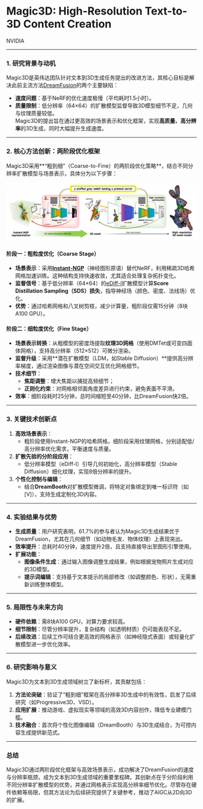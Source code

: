 # Magic3D: High-Resolution Text-to-3D Content Creation

NVIDIA

---

### 1. **研究背景与动机**
Magic3D是英伟达团队针对文本到3D生成任务提出的改进方法，其核心目标是解决此前主流方法[DreamFusion](./68.md)的两个主要缺陷：  
- **速度问题**：基于NeRF的优化速度极慢（平均耗时1.5小时）。  
- **质量限制**：低分辨率（64×64）的扩散模型监督导致3D模型细节不足，几何与纹理质量较低。  
Magic3D的提出旨在通过更高效的场景表示和优化框架，实现**高质量、高分辨率**的3D生成，同时大幅提升生成速度。

---

### 2. **核心方法创新**：两阶段优化框架
Magic3D采用**“粗到细”（Coarse-to-Fine）的两阶段优化策略**，结合不同分辨率扩散模型与场景表示，具体分为以下步骤：

![](./assets/D3-30.png)

#### **阶段一：粗粒度优化（Coarse Stage）**
- **场景表示**：采用[**Instant-NGP**](83.md)（神经图形原语）替代NeRF，利用稀疏3D哈希网格加速训练。这种结构支持快速收敛，尤其适合处理复杂拓扑变化。  
- **监督信号**：基于低分辨率（64×64）的[eDiff-I](./70.md)扩散模型计算**Score Distillation Sampling（SDS）损失**，指导神经场（颜色、密度、法线场）优化。  
- **优势**：通过哈希网格和八叉树剪枝，减少计算量，粗阶段仅需15分钟（8块A100 GPU）。

#### **阶段二：细粒度优化（Fine Stage）**
- **场景表示转换**：从粗模型的密度场提取**纹理3D网格**（使用DMTet或可变四面体网格），支持高分辨率（512×512）可微分渲染。  
- **监督升级**：采用**潜在扩散模型（LDM，如Stable Diffusion）**提供高分辨率梯度，通过渲染图像与潜在空间交互优化网格细节。  
- **技术细节**：  
  - **焦距调整**：增大焦距以捕捉高频细节；  
  - **正则化约束**：对网格相邻面角度差异进行约束，避免表面不平滑。  
- **效率**：细阶段耗时25分钟，总时间缩短至40分钟，比DreamFusion快2倍。

---

### 3. **关键技术创新点**
1. **高效场景表示**：  
   - 粗阶段使用Instant-NGP的哈希网格，细阶段采用纹理网格，分别适配低/高分辨率优化需求，平衡速度与质量。  
2. **扩散先验的分阶段应用**：  
   - 低分辨率模型（eDiff-I）引导几何初始化，高分辨率模型（Stable Diffusion）细化纹理，实现8倍分辨率的提升。  
3. **个性化控制与编辑**：  
   - 结合**DreamBooth**对扩散模型微调，将特定对象绑定到唯一标识符（如[V]），支持生成定制化3D内容。  

---

### 4. **实验结果与优势**
- **生成质量**：用户研究表明，61.7%的参与者认为Magic3D生成结果优于DreamFusion，尤其在几何细节（如动物毛发、物体纹理）上表现突出。  
- **效率提升**：总耗时40分钟，速度提升2倍，且支持直接导出至图形引擎使用。  
- **扩展功能**：  
  - **图像条件生成**：通过输入图像调整生成结果，例如根据宠物照片生成对应的3D模型。  
  - **提示词编辑**：支持基于文本提示的局部修改（如调整颜色、形状），无需重新训练整体模型。

---

### 5. **局限性与未来方向**
- **硬件依赖**：需8块A100 GPU，对算力要求较高。  
- **细节限制**：尽管分辨率提升，复杂结构（如透明材质）仍可能表现不足。  
- **后续改进**：后续工作可结合更高效的网格表示（如神经隐式表面）或轻量化扩散模型进一步优化效率。

---

### 6. **研究影响与意义**
Magic3D为文本到3D生成领域树立了新标杆，其贡献包括：  
1. **方法论突破**：验证了“粗到细”框架在高分辨率3D生成中的有效性，启发了后续研究（如Progressive3D、VSD）。  
2. **应用扩展**：推动游戏、虚拟现实等领域的高效3D内容创作，降低专业建模门槛。  
3. **技术融合**：首次将个性化图像编辑（DreamBooth）与3D生成结合，为可控内容生成提供新范式。

---

### 总结
Magic3D通过两阶段优化框架与高效场景表示，成功解决了DreamFusion的速度与分辨率瓶颈，成为文本到3D生成领域的重要里程碑。其创新点在于分阶段利用不同分辨率扩散模型的优势，并通过网格表示实现高分辨率细节优化。尽管存在硬件依赖等局限，但其方法论为后续研究提供了关键参考，推动了AIGC从2D向3D的扩展。